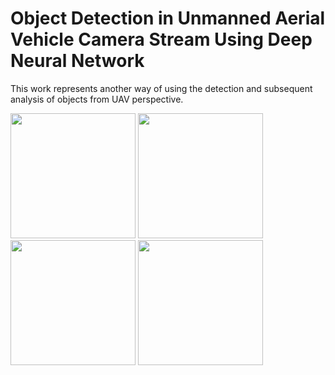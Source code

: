 # Object Detection in Unmanned Aerial Vehicle Camera Stream Using Deep Neural Network
This work represents another way of using the detection and subsequent analysis of objects from UAV perspective.

<p float="center">
  <img src="https://drive.google.com/uc?id=1boxg0Mui2vfPdvQ_nGBF9sQa2gANmjEf" width="200" />
  <img src="https://drive.google.com/uc?id=1t_ioAAK7zLW0CU5xHoStTeEDxtuqg4ho" width="200" />
  <img src="https://drive.google.com/uc?id=1g191w6fDrlVKNChyWkfXK1rAKW5MwzmH" width="200" />
  <img src="https://drive.google.com/uc?id=1f4B0i1wBc1Jk9wVEzQsfuSR-7piq0iwv" width="200" />
</p>
